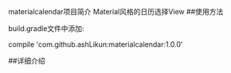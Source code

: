 materialcalendar项目简介
        Material风格的日历选择View
##使用方法

build.gradle文件中添加:

   compile 'com.github.ashLikun:materialcalendar:1.0.0'


##详细介绍
